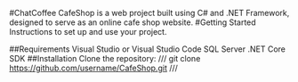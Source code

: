 #ChatCoffee
CafeShop is a web project built using C# and .NET Framework, designed to serve as an online cafe shop website.
#Getting Started
Instructions to set up and use your project.

##Requirements
Visual Studio or Visual Studio Code
SQL Server
.NET Core SDK
##Installation
Clone the repository:
///
git clone https://github.com/username/CafeShop.git
///
